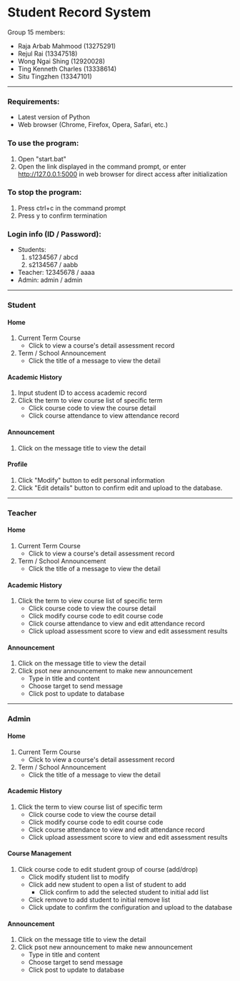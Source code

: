 # Student Record System
Group 15 members:
- Raja Arbab Mahmood (13275291)
- Rejul Rai (13347518)
- Wong Ngai Shing (12920028)
- Ting Kenneth Charles (13338614)
- Situ Tingzhen (13347101)
---
### Requirements:
- Latest version of Python
- Web browser (Chrome, Firefox, Opera, Safari, etc.)
### To use the program:
1. Open "start.bat"
2. Open the link displayed in the command prompt, or enter http://127.0.0.1:5000 in web browser for direct access after initialization
### To stop the program:
1. Press ctrl+c in the command prompt
2. Press y to confirm termination
### Login info (ID / Password):
- Students: 
    1. s1234567 / abcd
    2. s2134567 / aabb
- Teacher: 12345678 / aaaa
- Admin: admin / admin
---
### Student
#### Home
1. Current Term Course
    - Click to view a course's detail assessment record
2. Term / School Announcement
    - Click the title of a message to view the detail
#### Academic History
1. Input student ID to access academic record
2. Click the term to view course list of specific term
    - Click course code to view the course detail
    - Click course attendance to view attendance record
#### Announcement
1. Click on the message title to view the detail
#### Profile
1. Click "Modify" button to edit personal information
2. Click "Edit details" button to confirm edit and upload to the database.
---
### Teacher
#### Home
1. Current Term Course
    - Click to view a course's detail assessment record
2. Term / School Announcement
    - Click the title of a message to view the detail
#### Academic History
1. Click the term to view course list of specific term
    - Click course code to view the course detail
    - Click modify course code to edit course code
    - Click course attendance to view and edit attendance record
    - Click upload assessment score to view and edit assessment results
#### Announcement
1. Click on the message title to view the detail
2. Click psot new announcement to make new announcement
    - Type in title and content
    - Choose target to send message
    - Click post to update to database
---
### Admin
#### Home
1. Current Term Course
    - Click to view a course's detail assessment record
2. Term / School Announcement
    - Click the title of a message to view the detail
#### Academic History
1. Click the term to view course list of specific term
    - Click course code to view the course detail
    - Click modify course code to edit course code
    - Click course attendance to view and edit attendance record
    - Click upload assessment score to view and edit assessment results
#### Course Management
1. Click course code to edit student group of course (add/drop)
    - Click modify student list to modify
    - Click add new student to open a list of student to add
        - Click confirm to add the selected student to initial add list
    - Click remove to add student to initial remove list
    - Click update to confirm the configuration and upload to the database
#### Announcement
1. Click on the message title to view the detail
2. Click psot new announcement to make new announcement
    - Type in title and content
    - Choose target to send message
    - Click post to update to database